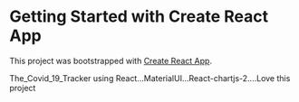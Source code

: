 # Getting Started with Create React App

This project was bootstrapped with [Create React App](https://github.com/facebook/create-react-app).


The_Covid_19_Tracker using React...MaterialUI...React-chartjs-2....Love this project
